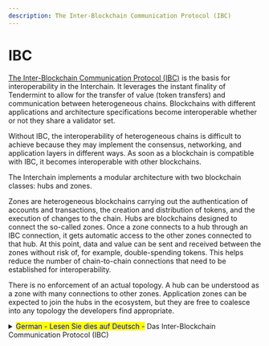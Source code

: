 ```yaml
---
description: The Inter-Blockchain Communication Protocol (IBC)
---
```


# IBC

[The Inter-Blockchain Communication Protocol (IBC)](https://ibcprotocol.org/) is the basis for interoperability in the Interchain. It leverages the instant finality of Tendermint to allow for the transfer of value (token transfers) and communication between heterogeneous chains. Blockchains with different applications and architecture specifications become interoperable whether or not they share a validator set.

Without IBC, the interoperability of heterogeneous chains is difficult to achieve because they may implement the consensus, networking, and application layers in different ways. As soon as a blockchain is compatible with IBC, it becomes interoperable with other blockchains.

The Interchain implements a modular architecture with two blockchain classes: hubs and zones.

Zones are heterogeneous blockchains carrying out the authentication of accounts and transactions, the creation and distribution of tokens, and the execution of changes to the chain. Hubs are blockchains designed to connect the so-called zones. Once a zone connects to a hub through an IBC connection, it gets automatic access to the other zones connected to that hub. At this point, data and value can be sent and received between the zones without risk of, for example, double-spending tokens. This helps reduce the number of chain-to-chain connections that need to be established for interoperability.

There is no enforcement of an actual topology. A hub can be understood as a zone with many connections to other zones. Application zones can be expected to join the hubs in the ecosystem, but they are free to coalesce into any topology the developers find appropriate.



<details>

<summary><mark style="color:blue;">German - Lesen Sie dies auf Deutsch -</mark> Das Inter-Blockchain Communication Protocol (IBC)</summary>

Das Inter-Blockchain Communication Protocol (IBC)

IBC bildet die Grundlage für die Interoperabilität der Interchain. Es nutzt die sofortige Endgültigkeit von Tendermint, um die Übertragung von Werten (Token-Transfers) und die Kommunikation zwischen heterogenen Ketten zu ermöglichen. Blockchains mit unterschiedlichen Anwendungen und Architekturspezifikationen werden mit IBC interoperabel, unabhängig davon, ob sie einen gemeinsamen Validierungssatz haben oder nicht.

Ohne IBC ist die Interoperabilität heterogener Ketten schwierig zu erreichen, da sie die Konsens-, Netzwerk- und Anwendungsschichten auf unterschiedliche Weise implementieren können. Sobald eine Blockchain mit IBC kompatibel ist, wird sie mit anderen Blockchains interoperabel.

Die Interchain implementiert eine modulare Architektur mit zwei Blockchain-Klassen: Hubs und Zonen:

Zonen sind heterogene Blockchains, die die Authentifizierung von Konten und Transaktionen, die Erstellung und Verteilung von Token sowie die Durchführung von Änderungen an der Kette übernehmen.&#x20;

Hubs sind Blockchains, die die sogenannten Zonen miteinander verbinden sollen. Sobald sich eine Zone über eine IBC-Verbindung mit einem Hub verbindet, erhält sie automatisch Zugang zu den anderen Zonen, die mit diesem Hub verbunden sind. An diesem Punkt können Daten und Werte zwischen den Zonen gesendet und empfangen werden, ohne dass die Gefahr besteht, dass z. B. Token doppelt ausgegeben werden. Dies trägt dazu bei, die Anzahl der Chain-to-Chain-Verbindungen zu reduzieren, die für die Interoperabilität hergestellt werden müssen.

Es gibt keine Durchsetzung einer tatsächlichen Topologie. Ein Hub kann als eine Zone mit vielen Verbindungen zu anderen Zonen verstanden werden. Es kann erwartet werden, dass sich Anwendungszonen den Hubs im Ökosystem anschließen, aber es steht ihnen frei, sich zu einer beliebigen Topologie zusammenzuschließen, die die Entwickler für jeweils angemessen halten.

\


</details>

